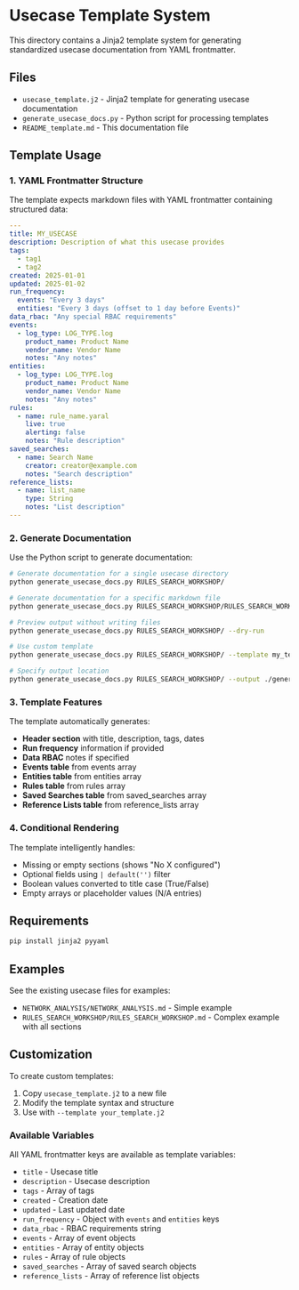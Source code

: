# Usecase Template System

This directory contains a Jinja2 template system for generating standardized usecase documentation from YAML frontmatter.

## Files

- `usecase_template.j2` - Jinja2 template for generating usecase documentation
- `generate_usecase_docs.py` - Python script for processing templates
- `README_template.md` - This documentation file

## Template Usage

### 1. YAML Frontmatter Structure

The template expects markdown files with YAML frontmatter containing structured data:

```yaml
---
title: MY_USECASE
description: Description of what this usecase provides
tags:
  - tag1
  - tag2
created: 2025-01-01
updated: 2025-01-02
run_frequency:
  events: "Every 3 days"
  entities: "Every 3 days (offset to 1 day before Events)"
data_rbac: "Any special RBAC requirements"
events:
  - log_type: LOG_TYPE.log
    product_name: Product Name
    vendor_name: Vendor Name
    notes: "Any notes"
entities:
  - log_type: LOG_TYPE.log
    product_name: Product Name
    vendor_name: Vendor Name
    notes: "Any notes"
rules:
  - name: rule_name.yaral
    live: true
    alerting: false
    notes: "Rule description"
saved_searches:
  - name: Search Name
    creator: creator@example.com
    notes: "Search description"
reference_lists:
  - name: list_name
    type: String
    notes: "List description"
---
```

### 2. Generate Documentation

Use the Python script to generate documentation:

```bash
# Generate documentation for a single usecase directory
python generate_usecase_docs.py RULES_SEARCH_WORKSHOP/

# Generate documentation for a specific markdown file
python generate_usecase_docs.py RULES_SEARCH_WORKSHOP/RULES_SEARCH_WORKSHOP.md

# Preview output without writing files
python generate_usecase_docs.py RULES_SEARCH_WORKSHOP/ --dry-run

# Use custom template
python generate_usecase_docs.py RULES_SEARCH_WORKSHOP/ --template my_template.j2

# Specify output location
python generate_usecase_docs.py RULES_SEARCH_WORKSHOP/ --output ./generated/
```

### 3. Template Features

The template automatically generates:

- **Header section** with title, description, tags, dates
- **Run frequency** information if provided
- **Data RBAC** notes if specified
- **Events table** from events array
- **Entities table** from entities array
- **Rules table** from rules array
- **Saved Searches table** from saved_searches array
- **Reference Lists table** from reference_lists array

### 4. Conditional Rendering

The template intelligently handles:

- Missing or empty sections (shows "No X configured")
- Optional fields using `| default('')` filter
- Boolean values converted to title case (True/False)
- Empty arrays or placeholder values (N/A entries)

## Requirements

```bash
pip install jinja2 pyyaml
```

## Examples

See the existing usecase files for examples:
- `NETWORK_ANALYSIS/NETWORK_ANALYSIS.md` - Simple example
- `RULES_SEARCH_WORKSHOP/RULES_SEARCH_WORKSHOP.md` - Complex example with all sections

## Customization

To create custom templates:

1. Copy `usecase_template.j2` to a new file
2. Modify the template syntax and structure
3. Use with `--template your_template.j2`

### Available Variables

All YAML frontmatter keys are available as template variables:
- `title` - Usecase title
- `description` - Usecase description
- `tags` - Array of tags
- `created` - Creation date
- `updated` - Last updated date
- `run_frequency` - Object with `events` and `entities` keys
- `data_rbac` - RBAC requirements string
- `events` - Array of event objects
- `entities` - Array of entity objects
- `rules` - Array of rule objects
- `saved_searches` - Array of saved search objects
- `reference_lists` - Array of reference list objects
